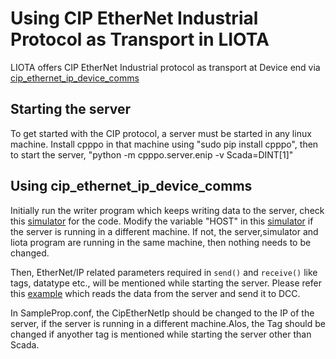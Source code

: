 # Using CIP EtherNet Industrial Protocol as Transport in LIOTA

LIOTA offers CIP EtherNet Industrial protocol as transport at Device end via [cip_ethernet_ip_device_comms](https://github.com/NithyaElango/liota/blob/CipEthernetIP/liota/device_comms/cip_ethernet_ip_device_comms.py)

## Starting the server

To get started with the CIP protocol, a server must be started in any linux machine. Install cpppo in that machine using 
"sudo pip install cpppo", then to start the server, "python -m cpppo.server.enip -v Scada=DINT[1]"


## Using cip_ethernet_ip_device_comms

Initially run the writer program which keeps writing data to the server, check this [simulator](https://github.com/NithyaElango/liota/blob/CipEthernetIP/tests/cipethernetip/cip_ethernet_ip_simulator.py) for the code.
Modify the variable "HOST" in this [simulator](https://github.com/NithyaElango/liota/blob/CipEthernetIP/tests/cipethernetip/cip_ethernet_ip_simulator.py) if the server is running in a different machine. If not, the server,simulator and liota program are running in  the same machine, then nothing needs to be changed.

Then, EtherNet/IP related parameters required in `send()` and `receive()` like tags, datatype etc., will be mentioned while starting the server. Please refer this [example](https://github.com/NithyaElango/liota/blob/CipEthernetIP/packages/examples/cipethernetip/cip_socket_graphite.py) which reads the data from the server and send it to DCC.

In SampleProp.conf, the CipEtherNetIp should be changed to the IP of the server, if the server is running in a different machine.Alos, the Tag should be changed if anyother tag is mentioned while starting the server other than Scada.




